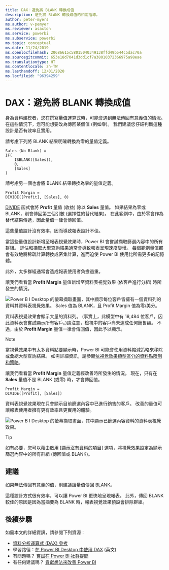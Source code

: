 ```yaml
---
title: DAX：避免將 BLANK 轉換成值
description: 避免將 BLANK 轉換成值的相關指導。
author: peter-myers
ms.author: v-pemyer
ms.reviewer: asaxton
ms.service: powerbi
ms.subservice: powerbi
ms.topic: conceptual
ms.date: 11/24/2019
ms.openlocfilehash: 20686615c58015040349138ffd49b544c5dac70a
ms.sourcegitcommit: 653e18d7041d3dd1cf7a38010372366975a98eae
ms.translationtype: HT
ms.contentlocale: zh-TW
ms.lasthandoff: 12/01/2020
ms.locfileid: "96394259"
---
```

# <a name="dax-avoid-converting-blanks-to-values"></a>DAX：避免將 BLANK 轉換成值

身為資料建模者，您在撰寫量值運算式時，可能會遇到無法傳回有意義值的情況。 在這些情況下，您可能想要改為傳回某個值 (例如零)。 我們建議您仔細判斷這種設計是否有效率且實用。

請考慮下列將 BLANK 結果明確轉換為零的量值定義。

```dax
Sales (No Blank) =
IF(
    ISBLANK([Sales]),
    0,
    [Sales]
)
```

請考慮另一個也會將 BLANK 結果轉換為零的量值定義。

```dax
Profit Margin =
DIVIDE([Profit], [Sales], 0)
```

[DIVIDE](/dax/divide-function-dax) 函式會將 **Profit** 量值 (收益) 除以 **Sales** 量值。 如果結果為零或 BLANK，則會傳回第三個引數 (選擇性的替代結果)。 在此範例中，由於零會作為替代結果傳遞，因此量值一律會傳回值。

這些量值設計沒有效率，因而導致報表設計不佳。

當這些量值設計新增至報表視覺效果時，Power BI 會嘗試擷取篩選內容中的所有群組。 評估和擷取大型查詢結果通常會導致報表呈現速度變慢。 每個範例量值都會有效地將稀疏計算轉換成密集計算，進而迫使 Power BI 使用比所需更多的記憶體。

此外，太多群組通常會造成報表使用者負擔過重。

讓我們看看當 **Profit Margin** 量值新增至資料表視覺效果 (依客戶進行分組) 時所發生的情況。

![Power B I Desktop 的螢幕擷取畫面，其中顯示每位客戶皆擁有一個資料列的資料其資料表視覺效果。 Sales 值為 BLANK，且 Profit Margin 值為零/美分。 ](media/dax-avoid-converting-blank/table-visual-poor.png)

資料表視覺效果會顯示大量的資料列。 (事實上，此模型中有 18,484 位客戶，因此資料表會嘗試顯示所有客戶。)請注意，檢視中的客戶尚未達成任何銷售額。 不過，由於 **Profit Margin** 量值一律會傳回值，因此予以顯示。

> [!NOTE]
> 當視覺效果中有太多資料點要顯示時，Power BI 可能會使用資料縮減策略來移除或彙總大型查詢結果。 如需詳細資訊，請參閱[依視覺效果類型區分的資料點限制和策略](../visuals/power-bi-data-points.md)。

讓我們看看當 **Profit Margin** 量值定義經改善時所發生的情況。 現在，只有在 **Sales** 量值不是 BLANK (或零) 時，才會傳回值。

```dax
Profit Margin =
DIVIDE([Profit], [Sales])
```

資料表視覺效果現在只會顯示目前篩選內容中已進行銷售的客戶。 改善的量值可讓報表使用者擁有更有效率且更實用的體驗。

![Power B I Desktop 的螢幕擷取畫面，其中顯示已篩選內容資料的資料表視覺效果。](media/dax-avoid-converting-blank/table-visual-good.png)

> [!TIP]
> 如有必要，您可以藉由啟用 [[顯示沒有資料的項目]](../create-reports/desktop-show-items-no-data.md) 選項，將視覺效果設定為顯示篩選內容中的所有群組 (傳回值或 BLANK)。

## <a name="recommendation"></a>建議

如果無法傳回有意義的值，則建議讓量值傳回 BLANK。

這種設計方式很有效率，可以讓 Power BI 更快地呈現報表。 此外，傳回 BLANK 較佳的原因是因為當摘要為 BLANK 時，報表視覺效果預設會排除群組。

## <a name="next-steps"></a>後續步驟

如需本文的詳細資訊，請參閱下列資源︰

- [資料分析運算式 (DAX) 參考](/dax/)
- 學習路徑：[在 Power BI Desktop 中使用 DAX](/learn/paths/dax-power-bi/) (英文)
- 有問題嗎？ [嘗試在 Power BI 社群提問](https://community.powerbi.com/)
- 有任何建議嗎？ [貢獻想法來改善 Power BI](https://ideas.powerbi.com)